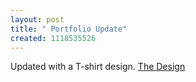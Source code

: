 ```yaml
--- 
layout: post
title: " Portfolio Update"
created: 1118535526
---
```

Updated with a T-shirt design. <a href="http://www.nimbupani.com/portfolio/archives/2005/06/11/tshirt_design.php">The Design</a>
